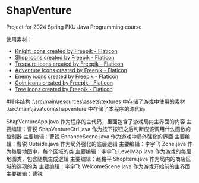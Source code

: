 # ShapVenture
Project for 2024 Spring PKU Java Programming course

使用素材：

- [Knight icons created by Freepik - Flaticon](https://www.flaticon.com/free-icons/knight)
- [Shop icons created by Freepik - Flaticon](https://www.flaticon.com/free-icons/shop)
- [Treasure icons created by Freepik - Flaticon](https://www.flaticon.com/free-icons/treasure)
- [Adventure icons created by Freepik - Flaticon](https://www.flaticon.com/free-icons/adventure)
- [Enemy icons created by Freepik - Flaticon](https://www.flaticon.com/free-icons/enemy)
- [Coin icons created by Freepik - Flaticon](https://www.flaticon.com/free-icons/coin)
- [Tree icons created by Freepik - Flaticon](https://www.flaticon.com/free-icons/tree)

#程序结构
.\src\main\resources\assets\textures 中存储了游戏中使用的素材
.\src\main\java\com\shapventure 中存储了本程序的源代码

ShapVentureApp.java	作为程序的主代码，里面包含了游戏局内主界面的内容		主要编辑：曹锐
ShapVentureCtrl.java	作为按下按钮之后判断应该调用什么函数的控制器			主要编辑：曹锐
EnhanceScene.java 	作为游戏中局外强化的界面							主要编辑：曹锐
Outside.java			作为局外强化的底层逻辑								主要编辑：李宇飞
Zone.java			作为每层地图中，每个区域的类						主要编辑：李宇飞
LevelMap.java		作为游戏的每层地图类，包含随机生成逻辑				主要编辑：赵格平
ShopItem.java		作为局内的商店区域的选项的类						主要编辑：李宇飞
WelcomeScene.java	作为游戏开始前的主界面								主要编辑：曹锐


